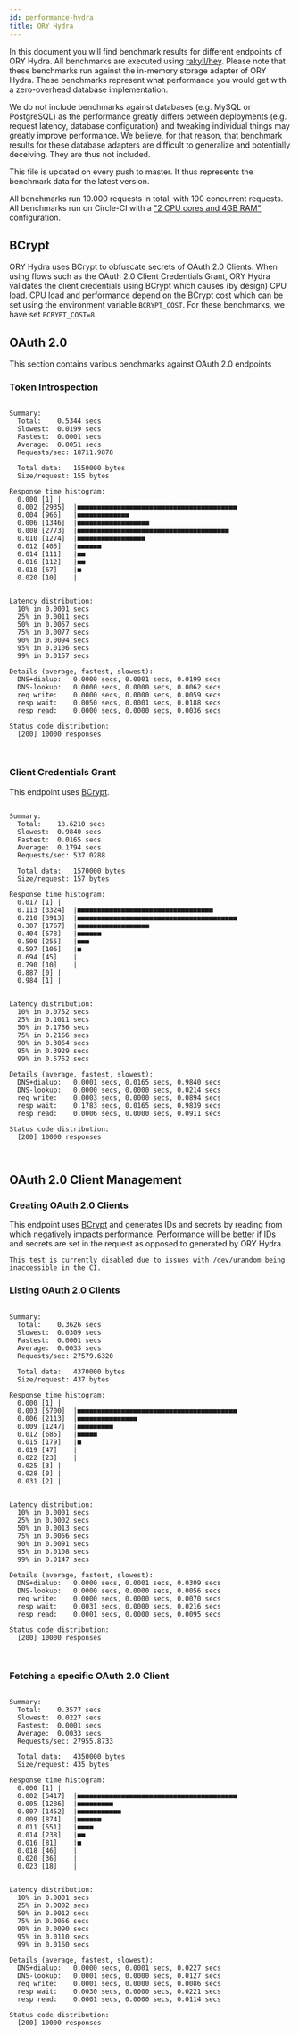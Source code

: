 ```yaml
---
id: performance-hydra
title: ORY Hydra
---
```


In this document you will find benchmark results for different endpoints of ORY Hydra. All benchmarks are executed
using [rakyll/hey](https://github.com/rakyll/hey). Please note that these benchmarks run against the in-memory storage
adapter of ORY Hydra. These benchmarks represent what performance you would get with a zero-overhead database implementation.

We do not include benchmarks against databases (e.g. MySQL or PostgreSQL) as the performance greatly differs between
deployments (e.g. request latency, database configuration) and tweaking individual things may greatly improve performance.
We believe, for that reason, that benchmark results for these database adapters are difficult to generalize and potentially
deceiving. They are thus not included.

This file is updated on every push to master. It thus represents the benchmark data for the latest version.

All benchmarks run 10.000 requests in total, with 100 concurrent requests. All benchmarks run on Circle-CI with a
["2 CPU cores and 4GB RAM"](https://support.circleci.com/hc/en-us/articles/360000489307-Why-do-my-tests-take-longer-to-run-on-CircleCI-than-locally-)
configuration.

## BCrypt

ORY Hydra uses BCrypt to obfuscate secrets of OAuth 2.0 Clients. When using flows such as the OAuth 2.0 Client Credentials
Grant, ORY Hydra validates the client credentials using BCrypt which causes (by design) CPU load. CPU load and performance
depend on the BCrypt cost which can be set using the environment variable `BCRYPT_COST`. For these benchmarks,
we have set `BCRYPT_COST=8`.

## OAuth 2.0

This section contains various benchmarks against OAuth 2.0 endpoints

### Token Introspection

```

Summary:
  Total:	0.5344 secs
  Slowest:	0.0199 secs
  Fastest:	0.0001 secs
  Average:	0.0051 secs
  Requests/sec:	18711.9878
  
  Total data:	1550000 bytes
  Size/request:	155 bytes

Response time histogram:
  0.000 [1]	|
  0.002 [2935]	|■■■■■■■■■■■■■■■■■■■■■■■■■■■■■■■■■■■■■■■■
  0.004 [966]	|■■■■■■■■■■■■■
  0.006 [1346]	|■■■■■■■■■■■■■■■■■■
  0.008 [2773]	|■■■■■■■■■■■■■■■■■■■■■■■■■■■■■■■■■■■■■■
  0.010 [1274]	|■■■■■■■■■■■■■■■■■
  0.012 [405]	|■■■■■■
  0.014 [111]	|■■
  0.016 [112]	|■■
  0.018 [67]	|■
  0.020 [10]	|


Latency distribution:
  10% in 0.0001 secs
  25% in 0.0011 secs
  50% in 0.0057 secs
  75% in 0.0077 secs
  90% in 0.0094 secs
  95% in 0.0106 secs
  99% in 0.0157 secs

Details (average, fastest, slowest):
  DNS+dialup:	0.0000 secs, 0.0001 secs, 0.0199 secs
  DNS-lookup:	0.0000 secs, 0.0000 secs, 0.0062 secs
  req write:	0.0000 secs, 0.0000 secs, 0.0059 secs
  resp wait:	0.0050 secs, 0.0001 secs, 0.0188 secs
  resp read:	0.0000 secs, 0.0000 secs, 0.0036 secs

Status code distribution:
  [200]	10000 responses



```

### Client Credentials Grant

This endpoint uses [BCrypt](#bcrypt).

```

Summary:
  Total:	18.6210 secs
  Slowest:	0.9840 secs
  Fastest:	0.0165 secs
  Average:	0.1794 secs
  Requests/sec:	537.0288
  
  Total data:	1570000 bytes
  Size/request:	157 bytes

Response time histogram:
  0.017 [1]	|
  0.113 [3324]	|■■■■■■■■■■■■■■■■■■■■■■■■■■■■■■■■■■
  0.210 [3913]	|■■■■■■■■■■■■■■■■■■■■■■■■■■■■■■■■■■■■■■■■
  0.307 [1767]	|■■■■■■■■■■■■■■■■■■
  0.404 [578]	|■■■■■■
  0.500 [255]	|■■■
  0.597 [106]	|■
  0.694 [45]	|
  0.790 [10]	|
  0.887 [0]	|
  0.984 [1]	|


Latency distribution:
  10% in 0.0752 secs
  25% in 0.1011 secs
  50% in 0.1786 secs
  75% in 0.2166 secs
  90% in 0.3064 secs
  95% in 0.3929 secs
  99% in 0.5752 secs

Details (average, fastest, slowest):
  DNS+dialup:	0.0001 secs, 0.0165 secs, 0.9840 secs
  DNS-lookup:	0.0000 secs, 0.0000 secs, 0.0214 secs
  req write:	0.0003 secs, 0.0000 secs, 0.0894 secs
  resp wait:	0.1783 secs, 0.0165 secs, 0.9839 secs
  resp read:	0.0006 secs, 0.0000 secs, 0.0911 secs

Status code distribution:
  [200]	10000 responses



```

## OAuth 2.0 Client Management

### Creating OAuth 2.0 Clients

This endpoint uses [BCrypt](#bcrypt) and generates IDs and secrets by reading from  which negatively impacts
performance. Performance will be better if IDs and secrets are set in the request as opposed to generated by ORY Hydra.

```
This test is currently disabled due to issues with /dev/urandom being inaccessible in the CI.
```

### Listing OAuth 2.0 Clients

```

Summary:
  Total:	0.3626 secs
  Slowest:	0.0309 secs
  Fastest:	0.0001 secs
  Average:	0.0033 secs
  Requests/sec:	27579.6320
  
  Total data:	4370000 bytes
  Size/request:	437 bytes

Response time histogram:
  0.000 [1]	|
  0.003 [5700]	|■■■■■■■■■■■■■■■■■■■■■■■■■■■■■■■■■■■■■■■■
  0.006 [2113]	|■■■■■■■■■■■■■■■
  0.009 [1247]	|■■■■■■■■■
  0.012 [685]	|■■■■■
  0.015 [179]	|■
  0.019 [47]	|
  0.022 [23]	|
  0.025 [3]	|
  0.028 [0]	|
  0.031 [2]	|


Latency distribution:
  10% in 0.0001 secs
  25% in 0.0002 secs
  50% in 0.0013 secs
  75% in 0.0056 secs
  90% in 0.0091 secs
  95% in 0.0108 secs
  99% in 0.0147 secs

Details (average, fastest, slowest):
  DNS+dialup:	0.0000 secs, 0.0001 secs, 0.0309 secs
  DNS-lookup:	0.0000 secs, 0.0000 secs, 0.0056 secs
  req write:	0.0000 secs, 0.0000 secs, 0.0070 secs
  resp wait:	0.0031 secs, 0.0000 secs, 0.0216 secs
  resp read:	0.0001 secs, 0.0000 secs, 0.0095 secs

Status code distribution:
  [200]	10000 responses



```

### Fetching a specific OAuth 2.0 Client

```

Summary:
  Total:	0.3577 secs
  Slowest:	0.0227 secs
  Fastest:	0.0001 secs
  Average:	0.0033 secs
  Requests/sec:	27955.8733
  
  Total data:	4350000 bytes
  Size/request:	435 bytes

Response time histogram:
  0.000 [1]	|
  0.002 [5417]	|■■■■■■■■■■■■■■■■■■■■■■■■■■■■■■■■■■■■■■■■
  0.005 [1286]	|■■■■■■■■■
  0.007 [1452]	|■■■■■■■■■■■
  0.009 [874]	|■■■■■■
  0.011 [551]	|■■■■
  0.014 [238]	|■■
  0.016 [81]	|■
  0.018 [46]	|
  0.020 [36]	|
  0.023 [18]	|


Latency distribution:
  10% in 0.0001 secs
  25% in 0.0002 secs
  50% in 0.0012 secs
  75% in 0.0056 secs
  90% in 0.0090 secs
  95% in 0.0110 secs
  99% in 0.0160 secs

Details (average, fastest, slowest):
  DNS+dialup:	0.0000 secs, 0.0001 secs, 0.0227 secs
  DNS-lookup:	0.0001 secs, 0.0000 secs, 0.0127 secs
  req write:	0.0001 secs, 0.0000 secs, 0.0086 secs
  resp wait:	0.0030 secs, 0.0000 secs, 0.0221 secs
  resp read:	0.0001 secs, 0.0000 secs, 0.0114 secs

Status code distribution:
  [200]	10000 responses



```
